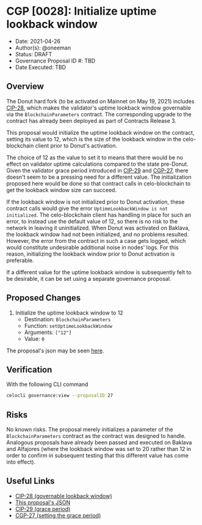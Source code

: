 # CGP [0028]: Initialize uptime lookback window

- Date: 2021-04-26
- Author(s): @oneeman
- Status: DRAFT
- Governance Proposal ID #: TBD
- Date Executed: TBD

## Overview

The Donut hard fork (to be activated on Mainnet on May 19, 2021) includes [CIP-28](https://github.com/celo-org/celo-proposals/blob/master/CIPs/cip-0028.md), which makes the validator's uptime lookback window governable via the `BlockchainParameters` contract. The corresponding upgrade to the contract has already been deployed as part of Contracts Release 3.

This proposal would initialize the uptime lookback window on the contract, setting its value to 12, which is the size of the lookback window in the celo-blockchain client prior to Donut's activation.

The choice of 12 as the value to set it to means that there would be no effect on validator uptime calculations compared to the state pre-Donut. Given the validator grace period introduced in [CIP-29](https://github.com/celo-org/celo-proposals/blob/master/CIPs/cip-0029.md)  and [CGP-27](https://github.com/celo-org/celo-proposals/blob/master/CGPs/0027.md), there doesn't seem to be a pressing need for a different value. The initialization proposed here would be done so that contract calls in celo-blockchain to get the lookback window size can succeed.

If the lookback window is not initialized prior to Donut activation, these contract calls would give the error `UptimeLookbackWindow is not initialized`. The celo-blockchain client has handling in place for such an error, to instead use the default value of 12, so there is no risk to the network in leaving it uninitialized. When Donut was activated on Baklava, the lookback window had not been initialized, and no problems resulted. However, the error from the contract in such a case gets logged, which would constitute undesirable additional noise in nodes' logs. For this reason, initializing the lookback window prior to Donut activation is preferable.

If a different value for the uptime lookback window is subsequently felt to be desirable, it can be set using a separate governance proposal.

## Proposed Changes

1. Initialize the uptime lookback window to 12
    - Destination: `BlockchainParameters`
    - Function: `setUptimeLookbackWindow`
    - Arguments: `["12"]`
    - Value: `0`

The proposal's json may be seen [here](https://github.com/celo-org/celo-proposals/blob/master/CGPs/0028/mainnet.json).

## Verification

With the following CLI command

```bash
celocli governance:view --proposalID 27
```

## Risks

No known risks. The proposal merely initializes a parameter of the `BlockchainParameters` contract as the contract was designed to handle. Analogous proposals have already been passed and executed on Baklava and Alfajores (where the lookback window was set to 20 rather than 12 in order to confirm in subsequent testing that this different value has come into effect).

## Useful Links

* [CIP-28 (governable lookback window)](https://github.com/celo-org/celo-proposals/blob/master/CIPs/cip-0028.md)
* [This proposal's JSON](https://github.com/celo-org/celo-proposals/blob/master/CGPs/0028/mainnet.json)
* [CIP-29 (grace period)](https://github.com/celo-org/celo-proposals/blob/master/CIPs/cip-0029.md)
* [CGP-27 (setting the grace period)](https://github.com/celo-org/celo-proposals/blob/master/CGPs/0027.md)
